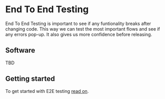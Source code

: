 # End To End Testing

End To End Testing is important to see if any funtionality breaks after changing code.
This way we can test the most important flows and see if any errors pop-up.
It also gives us more confidence before releasing.

## Software

TBD

## Getting started

To get started with E2E testing [read on](testing.md).
